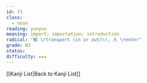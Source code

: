 ```yaml
---
id: 73
class:
  - noun
reading: yunyuu
meaning: import; importation; introduction
radical: "輸 \rtransport (in or out)\r, 入 \renter"
grade: N3
status:
difficulty: ★★★
---
```

[[Kanji List|Back to Kanji List]]